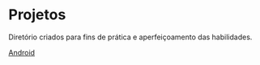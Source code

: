 # Projetos
 Diretório criados para fins de prática e aperfeiçoamento das habilidades. 


<a href="https://llucasbrasil.github.io/Projetos/site-android/index.html">Android</a>
